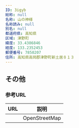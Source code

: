 ```yaml
---
ID: 3igyb
総称: null
名称: 山の神様
名称読み: null
別名: null
都道府県: 高知県
区域: 津野町
緯度: 33.4386846
経度: 133.2352453
郵便番号: 7850207
住所: 高知県高岡郡津野町新土居８１３
---
```


## その他

### 参考URL

| URL | 説明          |
| --- | ------------- |
|     | OpenStreetMap |
